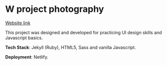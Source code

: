 # W project photography

[Website link](https://wprojectphotography.netlify.app/)

This project was designed and developed for practicing UI design skills and Javascript basics.

**Tech Stack**: Jekyll (Ruby), HTML5, Sass and vanilla Javascript. 

**Deployment**: Netlify.
